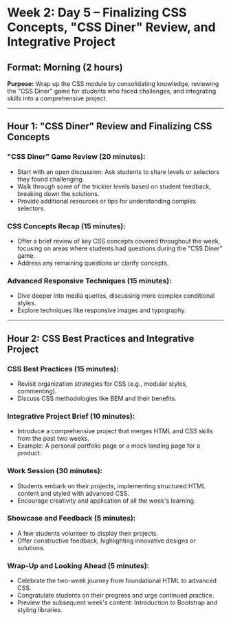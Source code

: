 # Week 2: Day 5 – Finalizing CSS Concepts, "CSS Diner" Review, and Integrative Project

## Format: Morning (2 hours)

**Purpose:** Wrap up the CSS module by consolidating knowledge, reviewing the "CSS Diner" game for students who faced challenges, and integrating skills into a comprehensive project.

---

## Hour 1: "CSS Diner" Review and Finalizing CSS Concepts

### "CSS Diner" Game Review (20 minutes):

- Start with an open discussion: Ask students to share levels or selectors they found challenging.
- Walk through some of the trickier levels based on student feedback, breaking down the solutions.
- Provide additional resources or tips for understanding complex selectors.

### CSS Concepts Recap (15 minutes):

- Offer a brief review of key CSS concepts covered throughout the week, focusing on areas where students had questions during the "CSS Diner" game.
- Address any remaining questions or clarify concepts.

### Advanced Responsive Techniques (15 minutes):

- Dive deeper into media queries, discussing more complex conditional styles.
- Explore techniques like responsive images and typography.

---

## Hour 2: CSS Best Practices and Integrative Project

### CSS Best Practices (15 minutes):

- Revisit organization strategies for CSS (e.g., modular styles, commenting).
- Discuss CSS methodologies like BEM and their benefits.

### Integrative Project Brief (10 minutes):

- Introduce a comprehensive project that merges HTML and CSS skills from the past two weeks.
- Example: A personal portfolio page or a mock landing page for a product.

### Work Session (30 minutes):

- Students embark on their projects, implementing structured HTML content and styled with advanced CSS.
- Encourage creativity and application of all the week's learning.

### Showcase and Feedback (5 minutes):

- A few students volunteer to display their projects.
- Offer constructive feedback, highlighting innovative designs or solutions.

### Wrap-Up and Looking Ahead (5 minutes):

- Celebrate the two-week journey from foundational HTML to advanced CSS.
- Congratulate students on their progress and urge continued practice.
- Preview the subsequent week's content: Introduction to Bootstrap and styling libraries.
